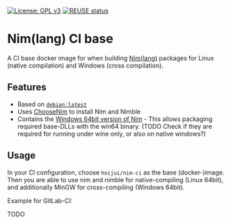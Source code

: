 <!--
SPDX-FileCopyrightText: 2021 Robin Vobruba <hoijui.quaero@gmail.com>

SPDX-License-Identifier: CC0-1.0
-->

[![License: GPL v3](
    https://img.shields.io/badge/License-Unlicense-blue.svg)](
    https://unlicense.org)
[![REUSE status](
    https://api.reuse.software/badge/github.com/hoijui/nim-ci)](
    https://api.reuse.software/info/github.com/hoijui/nim-ci)

# Nim(lang) CI base

A CI base docker image for when building [Nim(lang)](https://nim-lang.org) packages
for Linux (native compilation)
and Windows (cross compilation).

## Features

* Based on [`debian:latest`](https://hub.docker.com/_/debian)
* Uses [ChooseNim](https://github.com/dom96/choosenim) to install Nim and Nimble
* Contains the [Windows 64bit version of Nim](
  https://nim-lang.org/install_windows.html) -
  This allows packaging required base-DLLs with the win64 binary.
  (TODO Check if they are required for running under wine only,
  or also on native windows?)

## Usage

In your CI configuration,
choose `hoijui/nim-ci` as the base (docker-)image.
Then you are able to use nim and nimble for native-compiling (Linux 64bit),
and additionally MinGW for cross-compiling (Windows 64bit).

Example for GitLab-CI:

TODO
